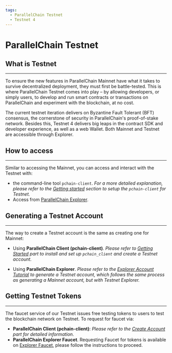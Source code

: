 ```yaml
---
tags:
  - ParallelChain Testnet 
  - Testnet 4
---
```


# ParallelChain Testnet

## What is Testnet
---
To ensure the new features in ParallelChain Mainnet have what it takes to survive decentralized deployment, they must first be battle-tested. This is where ParallelChain Testnet comes into play – by allowing developers, or simply users, to develop and run smart contracts or transactions on ParallelChain and experiment with the blockchain, at no cost.

The current testnet iteration delivers on Byzantine Fault Tolerant (BFT) consensus, the cornerstone of security in ParallelChain's proof-of-stake network. Besides this, Testnet 4 delivers big leaps in the contract SDK and developer experience, as well as a web Wallet.
Both Mainnet and Testnet are accessible through Explorer.

## How to access
---

Similar to accessing the Mainnet, you can access and interact with the Testnet with:

- the command-line tool `pchain-client`. *For a more detailed explanation, please refer to the [Getting started](../getting_started/prepare_env.md#setting-endpoint-interacting-with-parallelchain) section to setup the `pchain-client` for Testnet.*
- Access from [ParallelChain Explorer](https://mainnet-explorer-ccmdyyfoe-parallelchain-lab.vercel.app/explorer/transactions?limit=10&page=3&latestTxNum=&network=Testnet).

## Generating a Testnet Account
---
The way to create a Testnet account is the same as creating one for Mainnet:

- Using **ParallelChain Client (pchain-client)**.
*Please refer to [Getting Started](../getting_started/create_account.md#generating-keypair) part to install and set up `pchain_client` and create a Testnet account.*

- Using **ParallelChain Explorer**.
*Please refer to the [Explorer Account Tutorial](https://parallelchain.io/company/newsroom/explorer-account-tutorial) to generate a Testnet account, which follows the same process as generating a Mainnet account, but with Testnet Explorer.*

## Getting Testnet Tokens
---
The faucet service of our Testnet issues free testing tokens to users to test the blockchain network on Testnet. To request for faucet via:

- **ParallelChain Client (pchain-client)**:
*Please refer to the [Create Account](../getting_started/create_account.md#request-for-tokens-from-faucet-testnet) part for detailed information.*
- **ParallelChain Explorer Faucet**.
Requesting Faucet for tokens is available on [Explorer Faucet](https://faucet-software-dtl-parallelchain-lab.vercel.app), please follow the instructions to proceed.